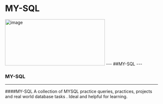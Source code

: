 # MY-SQL
<img width="329" height="153" alt="image" src="https://github.com/user-attachments/assets/abaf336e-1fde-4028-b1b9-0e5fb0b905d0" />
---
##MY-SQL
---

### MY-SQL
---
####MY-SQL
A collection of MYSQL practice queries, practices, projects and real world database tasks . Ideal and helpful for learning.
